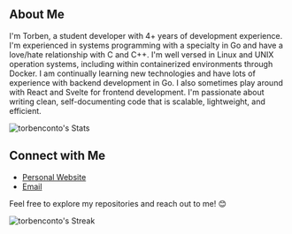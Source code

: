 ## About Me
I'm Torben, a student developer with 4+ years of development experience. I'm experienced in systems programming with a specialty in Go and have a love/hate relationship with C and C++. I'm well versed in Linux and UNIX operation systems, including within containerized environments through Docker. I am continually learning new technologies and have lots of experience with backend development in Go. I also sometimes play around with React and Svelte for frontend development. I'm passionate about writing clean, self-documenting code that is scalable, lightweight, and efficient.

![torbenconto's Stats](https://github-readme-stats.vercel.app/api?username=torbenconto&theme=vue-dark&show_icons=true&hide_border=true&count_private=true)

## Connect with Me
- [Personal Website](https://tconto.dev)
- [Email](mailto:torben@tconto.dev)

Feel free to explore my repositories and reach out to me! 😊

![torbenconto's Streak](https://github-readme-streak-stats.herokuapp.com/?user=torbenconto&theme=vue-dark&hide_border=true)
